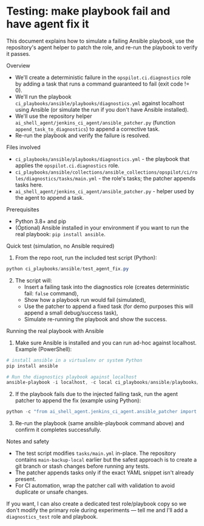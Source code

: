 # Testing: make playbook fail and have agent fix it

This document explains how to simulate a failing Ansible playbook, use the repository's agent helper to patch the role, and re-run the playbook to verify it passes.

Overview
- We'll create a deterministic failure in the `opspilot.ci.diagnostics` role by adding a task that runs a command guaranteed to fail (exit code != 0).
- We'll run the playbook `ci_playbooks/ansible/playbooks/diagnostics.yml` against localhost using Ansible (or simulate the run if you don't have Ansible installed).
- We'll use the repository helper `ai_shell_agent/jenkins_ci_agent/ansible_patcher.py` (function `append_task_to_diagnostics`) to append a corrective task.
- Re-run the playbook and verify the failure is resolved.

Files involved
- `ci_playbooks/ansible/playbooks/diagnostics.yml` - the playbook that applies the `opspilot.ci.diagnostics` role.
- `ci_playbooks/ansible/collections/ansible_collections/opspilot/ci/roles/diagnostics/tasks/main.yml` - the role's tasks; the patcher appends tasks here.
- `ai_shell_agent/jenkins_ci_agent/ansible_patcher.py` - helper used by the agent to append a task.

Prerequisites
- Python 3.8+ and pip
- (Optional) Ansible installed in your environment if you want to run the real playbook: `pip install ansible`.

Quick test (simulation, no Ansible required)
1. From the repo root, run the included test script (Python):

```powershell
python ci_playbooks/ansible/test_agent_fix.py
```

2. The script will:
   - Insert a failing task into the diagnostics role (creates deterministic fail: `false` command),
   - Show how a playbook run would fail (simulated),
   - Use the patcher to append a fixed task (for demo purposes this will append a small debug/success task),
   - Simulate re-running the playbook and show the success.

Running the real playbook with Ansible
1. Make sure Ansible is installed and you can run ad-hoc against localhost. Example (PowerShell):

```powershell
# install ansible in a virtualenv or system Python
pip install ansible

# Run the diagnostics playbook against localhost
ansible-playbook -i localhost, -c local ci_playbooks/ansible/playbooks/diagnostics.yml
```

2. If the playbook fails due to the injected failing task, run the agent patcher to append the fix (example using Python):

```powershell
python -c "from ai_shell_agent.jenkins_ci_agent.ansible_patcher import append_task_to_diagnostics; print(append_task_to_diagnostics('- name: Fix injected failure\n  ansible.builtin.shell: echo fixed'))"
```

3. Re-run the playbook (same ansible-playbook command above) and confirm it completes successfully.

Notes and safety
- The test script modifies `tasks/main.yml` in-place. The repository contains `main-backup-local` earlier but the safest approach is to create a git branch or stash changes before running any tests.
- The patcher appends tasks only if the exact YAML snippet isn't already present.
- For CI automation, wrap the patcher call with validation to avoid duplicate or unsafe changes.

If you want, I can also create a dedicated test role/playbook copy so we don't modify the primary role during experiments — tell me and I'll add a `diagnostics_test` role and playbook.
